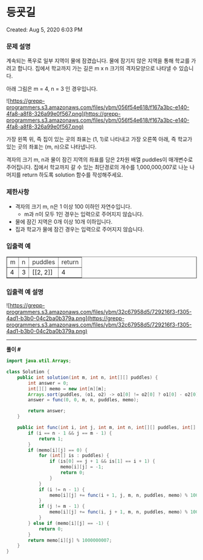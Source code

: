 # 등굣길

Created: Aug 5, 2020 6:03 PM

### **문제 설명**

계속되는 폭우로 일부 지역이 물에 잠겼습니다. 물에 잠기지 않은 지역을 통해 학교를 가려고 합니다. 집에서 학교까지 가는 길은 m x n 크기의 격자모양으로 나타낼 수 있습니다.

아래 그림은 m = 4, n = 3 인 경우입니다.

![https://grepp-programmers.s3.amazonaws.com/files/ybm/056f54e618/f167a3bc-e140-4fa8-a8f8-326a99e0f567.png](https://grepp-programmers.s3.amazonaws.com/files/ybm/056f54e618/f167a3bc-e140-4fa8-a8f8-326a99e0f567.png)

가장 왼쪽 위, 즉 집이 있는 곳의 좌표는 (1, 1)로 나타내고 가장 오른쪽 아래, 즉 학교가 있는 곳의 좌표는 (m, n)으로 나타냅니다.

격자의 크기 m, n과 물이 잠긴 지역의 좌표를 담은 2차원 배열 puddles이 매개변수로 주어집니다. 집에서 학교까지 갈 수 있는 최단경로의 개수를 1,000,000,007로 나눈 나머지를 return 하도록 solution 함수를 작성해주세요.

### 제한사항

- 격자의 크기 m, n은 1 이상 100 이하인 자연수입니다.
    - m과 n이 모두 1인 경우는 입력으로 주어지지 않습니다.
- 물에 잠긴 지역은 0개 이상 10개 이하입니다.
- 집과 학교가 물에 잠긴 경우는 입력으로 주어지지 않습니다.

### 입출력 예

<table style="border-collapse: collapse; width: 100%;" border="1"><tbody><tr><td><span style="color: #333333;">m</span></td><td><span style="color: #333333;">n</span></td><td><span style="color: #333333;">puddles</span></td><td><span style="color: #333333;">return</span></td></tr><tr><td>4</td><td>3</td><td>[[2, 2]]</td><td>4</td></tr></tbody></table>

### 입출력 예 설명

![https://grepp-programmers.s3.amazonaws.com/files/ybm/32c67958d5/729216f3-f305-4ad1-b3b0-04c2ba0b379a.png](https://grepp-programmers.s3.amazonaws.com/files/ybm/32c67958d5/729216f3-f305-4ad1-b3b0-04c2ba0b379a.png)

---

**풀이 #**

```java
import java.util.Arrays;

class Solution {
	public int solution(int m, int n, int[][] puddles) {
		int answer = 0;
		int[][] memo = new int[n][m];
		Arrays.sort(puddles, (o1, o2) -> o1[0] != o2[0] ? o1[0] - o2[0] : o1[1] - o2[1]);
		answer = func(0, 0, m, n, puddles, memo);

		return answer;
	}

	public int func(int i, int j, int m, int n, int[][] puddles, int[][] memo) {
		if (i == n - 1 && j == m - 1) {
			return 1;
		}
		if (memo[i][j] == 0) {
			for (int[] is : puddles) {
				if (is[0] == j + 1 && is[1] == i + 1) {
					memo[i][j] = -1;
					return 0;
				}
			}
			if (i != n - 1) {
				memo[i][j] += func(i + 1, j, m, n, puddles, memo) % 1000000007;
			}
			if (j != m - 1) {
				memo[i][j] += func(i, j + 1, m, n, puddles, memo) % 1000000007;
			}
		} else if (memo[i][j] == -1) {
			return 0;
		}
		return memo[i][j] % 1000000007;
	}
}
```